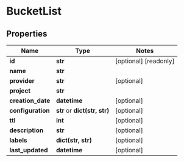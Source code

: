 # BucketList

## Properties
Name | Type | Notes
------------ | ------------- | -------------
**id** | **str** | [optional] [readonly] 
**name** | **str** | 
**provider** | **str** | [optional] 
**project** | **str** | 
**creation_date** | **datetime** | [optional] 
**configuration** | **str** or **dict(str, str)** | [optional] 
**ttl** | **int** | [optional] 
**description** | **str** | [optional] 
**labels** | **dict(str, str)** | [optional] 
**last_updated** | **datetime** | [optional] 


